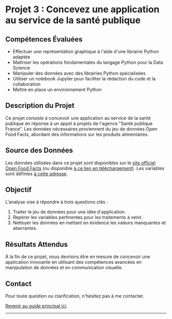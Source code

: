# Projet 3 : Concevez une application au service de la santé publique

## Compétences Évaluées
- Effectuer une représentation graphique à l'aide d'une librairie Python adaptée
- Maîtriser les opérations fondamentales du langage Python pour la Data Science
- Manipuler des données avec des librairies Python spécialisées
- Utiliser un notebook Jupyter pour faciliter la rédaction du code et la collaboration
- Mettre en place un environnement Python

## Description du Projet
Ce projet consiste à concevoir une application au service de la santé publique en réponse à un appel à projets de l'agence "Santé publique France". Les données nécessaires proviennent du jeu de données Open Food Facts, abordant des informations sur les produits alimentaires.

## Source des Données
Les données utilisées dans ce projet sont disponibles sur le [site officiel Open Food Facts](https://world.openfoodfacts.org/data) (ou disponible [à ce lien en téléchargement](lien_telechargement)). Les variables sont définies [à cette adresse](https://world.openfoodfacts.org/data/data-fields).

## Objectif
L'analyse vise à répondre à trois questions clés :
1. Traiter le jeu de données pour une idée d'application.
2. Repérer les variables pertinentes pour les traitements à venir.
3. Nettoyer les données en mettant en évidence les valeurs manquantes et aberrantes.

## Résultats Attendus
À la fin de ce projet, nous devrions être en mesure de concevoir une application innovante en utilisant des compétences avancées en manipulation de données et en communication visuelle.

## Contact
Pour toute question ou clarification, n'hésitez pas à me contacter.

[Revenir au guide principal ici](Formation_DataScientist/README.md).

--- 

